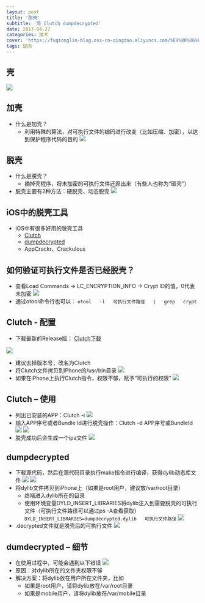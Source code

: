 ```yaml
---
layout: post
title: '脱壳'
subtitle: '壳 Clutch dumpdecrypted'
date: 2017-04-27
categories: 技术
cover: 'https://fuqionglin-blog.oss-cn-qingdao.aliyuncs.com/%E9%80%86%E5%90%91/day05/day05-header.jpg'
tags: 逆向
---
```


## 壳
![](https://fuqionglin-blog.oss-cn-qingdao.aliyuncs.com/%E9%80%86%E5%90%91/day05/day05-01.jpg)

## 加壳
- 什么是加壳？
    - 利用特殊的算法，对可执行文件的编码进行改变（比如压缩、加密），以达到保护程序代码的目的
    ![](https://fuqionglin-blog.oss-cn-qingdao.aliyuncs.com/%E9%80%86%E5%90%91/day05/day05-02.jpg)

## 脱壳
- 什么是脱壳？
    - 摘掉壳程序，将未加密的可执行文件还原出来（有些人也称为“砸壳”）
- 脱壳主要有2种方法：硬脱壳、动态脱壳
![](https://fuqionglin-blog.oss-cn-qingdao.aliyuncs.com/%E9%80%86%E5%90%91/day05/day05-03.jpg)

## iOS中的脱壳工具
- iOS中有很多好用的脱壳工具
    - [Clutch](https://github.com/KJCracks/Clutch)
    - [dumpdecrypted](https://github.com/stefanesser/dumpdecrypted/)
    - AppCrackr、Crackulous

## 如何验证可执行文件是否已经脱壳？

- 查看Load Commands -> LC_ENCRYPTION_INFO -> Crypt ID的值，0代表未加密
![](https://fuqionglin-blog.oss-cn-qingdao.aliyuncs.com/%E9%80%86%E5%90%91/day05/day05-04.png)
- 通过otool命令行也可以：
`otool   -l   可执行文件路径   |   grep   crypt`

## Clutch - 配置
- 下载最新的Release版： 
[Clutch下载](https://github.com/KJCracks/Clutch/releases)

![](https://fuqionglin-blog.oss-cn-qingdao.aliyuncs.com/%E9%80%86%E5%90%91/day05/day05-06.png)
- 建议去掉版本号，改名为Clutch
- 将Clutch文件拷贝到iPhone的/usr/bin目录
![](https://fuqionglin-blog.oss-cn-qingdao.aliyuncs.com/%E9%80%86%E5%90%91/day05/day05-05.png)
- 如果在iPhone上执行Clutch指令，权限不够，赋予“可执行的权限”
![](https://fuqionglin-blog.oss-cn-qingdao.aliyuncs.com/%E9%80%86%E5%90%91/day05/day05-07.png)

## Clutch – 使用
- 列出已安装的APP：Clutch -i
![](https://fuqionglin-blog.oss-cn-qingdao.aliyuncs.com/%E9%80%86%E5%90%91/day05/day05-08.png)
- 输入APP序号或者Bundle Id进行脱壳操作：Clutch -d APP序号或BundleId
![](https://fuqionglin-blog.oss-cn-qingdao.aliyuncs.com/%E9%80%86%E5%90%91/day05/day05-09.png)
![](https://fuqionglin-blog.oss-cn-qingdao.aliyuncs.com/%E9%80%86%E5%90%91/day05/day05-10.png)
- 脱壳成功后会生成一个ipa文件
![](https://fuqionglin-blog.oss-cn-qingdao.aliyuncs.com/%E9%80%86%E5%90%91/day05/day05-11.png)

## dumpdecrypted
- 下载源代码，然后在源代码目录执行make指令进行编译，获得dylib动态库文件
![](https://fuqionglin-blog.oss-cn-qingdao.aliyuncs.com/%E9%80%86%E5%90%91/day05/day05-12.png)
![](https://fuqionglin-blog.oss-cn-qingdao.aliyuncs.com/%E9%80%86%E5%90%91/day05/day05-13.png)
- 将dylib文件拷贝到iPhone上（如果是root用户，建议放/var/root目录）
    - 终端进入dylib所在的目录
    - 使用环境变量DYLD_INSERT_LIBRARIES将dylib注入到需要脱壳的可执行文件（可执行文件路径可以通过ps -A查看获取）
    `DYLD_INSERT_LIBRARIES=dumpdecrypted.dylib   可执行文件路径`
    ![](https://fuqionglin-blog.oss-cn-qingdao.aliyuncs.com/%E9%80%86%E5%90%91/day05/day05-14.png)
- .decrypted文件就是脱壳后的可执行文件
![](https://fuqionglin-blog.oss-cn-qingdao.aliyuncs.com/%E9%80%86%E5%90%91/day05/day05-15.png)

## dumdecrypted – 细节
- 在使用过程中，可能会遇到以下错误
![](https://fuqionglin-blog.oss-cn-qingdao.aliyuncs.com/%E9%80%86%E5%90%91/day05/day05-16.png)
- 原因：对dylib所在的文件夹权限不够
- 解决方案：将dylib放在用户所在文件夹，比如
    - 如果是root用户，请将dylib放在/var/root目录
    - 如果是mobile用户，请将dylib放在/var/mobile目录



